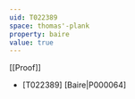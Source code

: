 ```yaml
---
uid: T022389
space: thomas'-plank
property: baire
value: true
---
```

[[Proof]]

* [T022389] [Baire|P000064]

